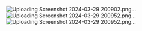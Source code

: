 ![Uploading Screenshot 2024-03-29 200902.png…]()
![Uploading Screenshot 2024-03-29 200952.png…]()
![Uploading Screenshot 2024-03-29 200952.png…]()
